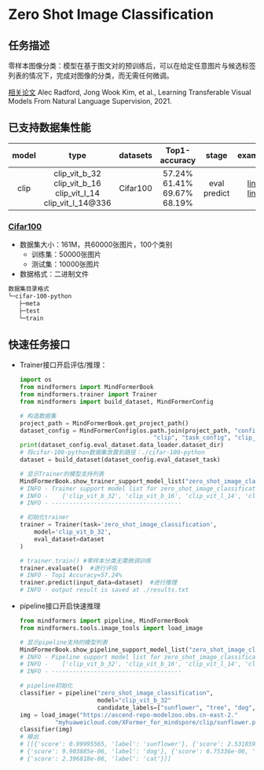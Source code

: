 # Zero Shot Image Classification

## 任务描述

零样本图像分类：模型在基于图文对的预训练后，可以在给定任意图片与候选标签列表的情况下，完成对图像的分类，而无需任何微调。

[相关论文](https://arxiv.org/abs/2103.00020) Alec Radford, Jong Wook Kim, et al., Learning Transferable Visual Models From Natural Language Supervision, 2021.

## 已支持数据集性能

| model |                                   type                                   | datasets |                Top1-accuracy                 |      stage       |                                                                                          example                                                                                          |
|:-----:|:------------------------------------------------------------------------:|:--------:|:--------------------------------------------:|:----------------:|:-----------------------------------------------------------------------------------------------------------------------------------------------------------------------------------------:|
| clip  | clip_vit_b_32 <br/>clip_vit_b_16<br/>clip_vit_l_14<br/>clip_vit_l_14@336 | Cifar100 | 57.24% <br/> 61.41% <br/> 69.67%<br/> 68.19% | eval<br/>predict | [link](../../examples/zero_shot_image_classification/clip_vit_b_32_eval_on_cifar100.sh) <br/> [link](../../examples/zero_shot_image_classification/clip_vit_b_32_predict_on_cifar100.sh) |

### [Cifar100](http://www.cs.toronto.edu/~kriz/cifar-100-python.tar.gz)

- 数据集大小：161M，共60000张图片，100个类别
    - 训练集：50000张图片
    - 测试集：10000张图片
- 数据格式：二进制文件

 ```bash
数据集目录格式
└─cifar-100-python
    ├─meta
    ├─test  
    └─train  
 ```

## 快速任务接口

- Trainer接口开启评估/推理：

  ```python
  import os
  from mindformers import MindFormerBook
  from mindformers.trainer import Trainer
  from mindformers import build_dataset, MindFormerConfig

  # 构造数据集
  project_path = MindFormerBook.get_project_path()
  dataset_config = MindFormerConfig(os.path.join(project_path, "configs",
                                        "clip", "task_config", "clip_cifar100_dataset.yaml"))
  print(dataset_config.eval_dataset.data_loader.dataset_dir)
  # 将cifar-100-python数据集放置到路径：./cifar-100-python
  dataset = build_dataset(dataset_config.eval_dataset_task)

  # 显示Trainer的模型支持列表
  MindFormerBook.show_trainer_support_model_list("zero_shot_image_classification")
  # INFO - Trainer support model list for zero_shot_image_classification task is:
  # INFO -    ['clip_vit_b_32', 'clip_vit_b_16', 'clip_vit_l_14', 'clip_vit_l_14@336']
  # INFO - -------------------------------------

  # 初始化trainer
  trainer = Trainer(task='zero_shot_image_classification',
      model='clip_vit_b_32',
      eval_dataset=dataset
  )

  # trainer.train() #零样本分类无需微调训练
  trainer.evaluate()  #进行评估
  # INFO - Top1 Accuracy=57.24%
  trainer.predict(input_data=dataset)  #进行推理
  # INFO - output result is saved at ./results.txt
  ```

- pipeline接口开启快速推理

  ```python
  from mindformers import pipeline, MindFormerBook
  from mindformers.tools.image_tools import load_image

  # 显示pipeline支持的模型列表
  MindFormerBook.show_pipeline_support_model_list("zero_shot_image_classification")
  # INFO - Pipeline support model list for zero_shot_image_classification task is:
  # INFO -    ['clip_vit_b_32', 'clip_vit_b_16', 'clip_vit_l_14', 'clip_vit_l_14@336']
  # INFO - -------------------------------------

  # pipeline初始化
  classifier = pipeline("zero_shot_image_classification",
                        model="clip_vit_b_32"
                        candidate_labels=["sunflower", "tree", "dog", "cat", "toy"])
  img = load_image("https://ascend-repo-modelzoo.obs.cn-east-2."
            "myhuaweicloud.com/XFormer_for_mindspore/clip/sunflower.png")
  classifier(img)
  # 输出
  # [[{'score': 0.99995565, 'label': 'sunflower'}, {'score': 2.5318595e-05, 'label': 'toy'},
  # {'score': 9.903885e-06, 'label': 'dog'}, {'score': 6.75336e-06, 'label': 'tree'},
  # {'score': 2.396818e-06, 'label': 'cat'}]]
  ```
